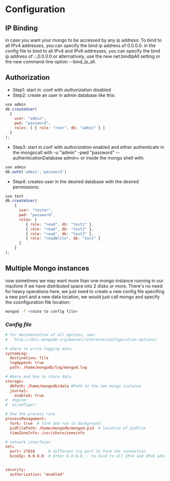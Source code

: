# Configuration
## IP Binding 
in case you want your mongo to be accessed by any ip address:
To bind to all IPv4 addresses, you can specify the bind ip address of 0.0.0.0. in the config file to bind to all IPv4 and IPv6 addresses, you can specify the bind ip address of ::,0.0.0.0 or alternatively, use the new net.bindIpAll setting or the new command-line option --bind_ip_all.
## Authorization
- Step1: start in .conf with *authorization* disabled
- Step2: create an user in admin database like this:
```javascript
use admin
db.createUser(
  {
    user: "admin",
    pwd: "password",
    roles: [ { role: "root", db: "admin" } ]
  }
);
```
- Step3: start in.conf with *authorization* enabled and either authenticate in the mongocall with -u "admin" -pwd "password" --authenticationDatabase admin+
or inside the mongo shell with:
```javascript
use admin
db.auth('admin','password')
```
- Step4: creates user in the desired database with the desired permissions:
```javascript
use test
db.createUser(
    {
      user: "tester",
      pwd: "password",
      roles: [
         { role: "read", db: "test1" },
         { role: "read", db: "test2" },
         { role: "read", db: "test3" },
         { role: "readWrite", db: "test" }
      ]
    }
);
```
## Multiple Mongo instances
now sometimes we may want more than one mongo instance running in our machine if we have distributed space into 2 disks or more. There's no need for heavy operations here,
we just need to create a new config file specifing a new port and a new data location, we would just call mongo and specify the coonfiguration file location:

```bash
mongod -f <route to config file> 
```
### *Config file*
```conf
# for documentation of all options, see:
#   http://docs.mongodb.org/manual/reference/configuration-options/

# where to write logging data.
systemLog:
  destination: file
  logAppend: true
  path: /home/mongodb/log/mongod.log 

# Where and how to store data.
storage:
  dbPath: /home/mongodb/data #Path to the new mongo instance
  journal:
    enabled: true
#  engine:
#  wiredTiger:

# how the process runs
processManagement:
  fork: true  # fork and run in background
  pidFilePath: /home/mongodb/mongod.pid  # location of pidfile
  timeZoneInfo: /usr/share/zoneinfo

# network interfaces
net:
  port: 27018      # different tcp port to form the connection
  bindIp: 0.0.0.0  # Enter 0.0.0.0,:: to bind to all IPv4 and IPv6 addresses or, alternatively, use the net.bindIpAll setting.


security:
  authorization: "enabled"
  ```

